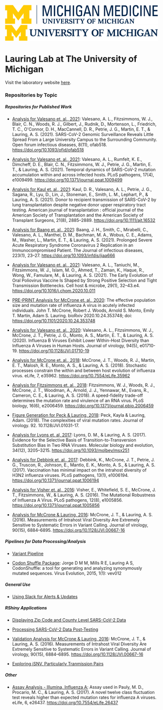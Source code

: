 ![](https://github.com/lauringlab/.github/blob/main/Michigan-Medicine_Logo-Horizontal-WEBHEX.png)
![](https://github.com/lauringlab/.github/blob/main/U-M_Logo-Horizontal-Hex.png)

# Lauring Lab at The University of Michigan

Visit the laboratory website [here](<https://lauringlab.wordpress.com/>).

### Repositories by Topic

##### Repositories for Published Work

* [Analysis for Valesano et. al., 2021](<https://github.com/lauringlab/SARS2_Fall_2020>): Valesano, A. L., Fitzsimmons, W. J., Blair, C. N., Woods, R. J., Gilbert, J., Rudnik, D., Mortenson, L., Friedrich, T. C., O'Connor, D. H., MacCannell, D. R., Petrie, J. G., Martin, E. T., & Lauring, A. S. (2021). SARS-CoV-2 Genomic Surveillance Reveals Little Spread From a Large University Campus to the Surrounding Community. Open forum infectious diseases, 8(11), ofab518. https://doi.org/10.1093/ofid/ofab518

* [Analysis for Valesano et. al., 2021](<https://github.com/lauringlab/SARSCov2_Intrahost>): Valesano, A. L., Rumfelt, K. E., Dimcheff, D. E., Blair, C. N., Fitzsimmons, W. J., Petrie, J. G., Martin, E. T., & Lauring, A. S. (2021). Temporal dynamics of SARS-CoV-2 mutation accumulation within and across infected hosts. PLoS pathogens, 17(4), e1009499. https://doi.org/10.1371/journal.ppat.1009499

* [Analysis for Kaul et. al., 2021](<https://github.com/lauringlab/DonorDerivedInfection>): Kaul, D. R., Valesano, A. L., Petrie, J. G., Sagana, R., Lyu, D., Lin, J., Stoneman, E., Smith, L. M., Lephart, P., & Lauring, A. S. (2021). Donor to recipient transmission of SARS-CoV-2 by lung transplantation despite negative donor upper respiratory tract testing. American journal of transplantation : official journal of the American Society of Transplantation and the American Society of Transplant Surgeons, 21(8), 2885–2889. https://doi.org/10.1111/ajt.16532

* [Analysis for Baang et. al., 2021](<https://github.com/lauringlab/ProlongedReplicationCase>): Baang, J. H., Smith, C., Mirabelli, C., Valesano, A. L., Manthei, D. M., Bachman, M. A., Wobus, C. E., Adams, M., Washer, L., Martin, E. T., & Lauring, A. S. (2021). Prolonged Severe Acute Respiratory Syndrome Coronavirus 2 Replication in an Immunocompromised Patient. The Journal of infectious diseases, 223(1), 23–27. https://doi.org/10.1093/infdis/jiaa666

* [Analysis for Valesano et. al., 2021](<https://github.com/lauringlab/Poliovirus_Intrahost>): Valesano, A. L., Taniuchi, M., Fitzsimmons, W. J., Islam, M. O., Ahmed, T., Zaman, K., Haque, R., Wong, W., Famulare, M., & Lauring, A. S. (2021). The Early Evolution of Oral Poliovirus Vaccine Is Shaped by Strong Positive Selection and Tight Transmission Bottlenecks. Cell host & microbe, 29(1), 32–43.e4. https://doi.org/10.1016/j.chom.2020.10.011

* [PRE-PRINT Analysis for McCrone et. al., 2020](<https://github.com/lauringlab/IAV_within-host_Ne>): The effective population size and mutation rate of influenza A virus in acutely infected individuals. John T. McCrone, Robert J. Woods, Arnold S. Monto, Emily T. Martin, Adam S. Lauring. bioRxiv 2020.10.24.353748; doi: https://doi.org/10.1101/2020.10.24.353748

* [Analysis for Valesano et. al., 2020](<https://github.com/lauringlab/Host_level_IBV_evolution>): Valesano, A. L., Fitzsimmons, W. J., McCrone, J. T., Petrie, J. G., Monto, A. S., Martin, E. T., & Lauring, A. S. (2020). Influenza B Viruses Exhibit Lower Within-Host Diversity than Influenza A Viruses in Human Hosts. Journal of virology, 94(5), e01710-19. https://doi.org/10.1128/JVI.01710-19

* [Analysis for McCrone et. al., 2018](<https://github.com/lauringlab/Host_level_IAV_evolution>): McCrone, J. T., Woods, R. J., Martin, E. T., Malosh, R. E., Monto, A. S., & Lauring, A. S. (2018). Stochastic processes constrain the within and between host evolution of influenza virus. eLife, 7, e35962. https://doi.org/10.7554/eLife.35962

* [Analysis for Fitzsimmons et. al., 2018](<https://github.com/lauringlab/speed_fidelity>): Fitzsimmons, W. J., Woods, R. J., McCrone, J. T., Woodman, A., Arnold, J. J., Yennawar, M., Evans, R., Cameron, C. E., & Lauring, A. S. (2018). A speed-fidelity trade-off determines the mutation rate and virulence of an RNA virus. PLoS biology, 16(6), e2006459. https://doi.org/10.1371/journal.pbio.2006459

* [Figure Generation for Peck & Lauring, 2018](<https://github.com/lauringlab/JVI_Gem_2018>): Peck, Kayla & Lauring, Adam. (2018). The complexities of viral mutation rates. Journal of virology. 92. 10.1128/JVI.01031-17. 

* [Analysis for Lyons et. al, 2017](<https://github.com/lauringlab/TsTv_paper>): Lyons, D. M., & Lauring, A. S. (2017). Evidence for the Selective Basis of Transition-to-Transversion Substitution Bias in Two RNA Viruses. Molecular biology and evolution, 34(12), 3205–3215. https://doi.org/10.1093/molbev/msx251

* [Analysis for Debbink et. al., 2017](<https://github.com/lauringlab/Fluvacs_paper>): Debbink, K., McCrone, J. T., Petrie, J. G., Truscon, R., Johnson, E., Mantlo, E. K., Monto, A. S., & Lauring, A. S. (2017). Vaccination has minimal impact on the intrahost diversity of H3N2 influenza viruses. PLoS pathogens, 13(1), e1006194. https://doi.org/10.1371/journal.ppat.1006194

* [Analysis for Visher et. al., 2016](<https://github.com/lauringlab/MFE_paper>): Visher, E., Whitefield, S. E., McCrone, J. T., Fitzsimmons, W., & Lauring, A. S. (2016). The Mutational Robustness of Influenza A Virus. PLoS pathogens, 12(8), e1005856. https://doi.org/10.1371/journal.ppat.1005856

* [Analysis for McCrone & Lauring, 2016](<https://github.com/lauringlab/Benchmarking_paper>): McCrone, J. T., & Lauring, A. S. (2016). Measurements of Intrahost Viral Diversity Are Extremely Sensitive to Systematic Errors in Variant Calling. Journal of virology, 90(15), 6884–6895. https://doi.org/10.1128/JVI.00667-16


##### Pipelines for Data Processing/Analysis

* [Variant Pipeline](<https://github.com/lauringlab/variant_pipeline>)

* [Codon Shuffle Package](<https://github.com/lauringlab/CodonShuffle>): Jorge D M M, Mills R E, Lauring A S, CodonShuffle: a tool for generating and analyzing synonymously mutated sequences. Virus Evolution, 2015, 1(1): vev012


##### General Use

* [Using Slack for Alerts & Updates](<https://github.com/lauringlab/AlertCode>)


##### RShiny Applications

* [Displaying Zip Code and County Level SARS-CoV-2 Data](<https://github.com/lauringlab/sapphire_covid_display>)

* [Processing SARS-CoV-2 Data Post-Testing](<https://github.com/lauringlab/sarscov2_application>)

* [Validation Analysis for McCrone & Lauring, 2016](<https://github.com/lauringlab/benchmarking_shiny>): McCrone, J. T., & Lauring, A. S. (2016). Measurements of Intrahost Viral Diversity Are Extremely Sensitive to Systematic Errors in Variant Calling. Journal of virology, 90(15), 6884–6895. https://doi.org/10.1128/JVI.00667-16

* [Exploring iSNV, Particularly Tranmission Pairs](<https://github.com/lauringlab/Host_level_IAV_app>)


##### Other

* [Assay Analysis - Illumina, Influenza A](<https://github.com/lauringlab/NGS_mutation_rate_assay>); Assay used in Pauly, M. D., Procario, M. C., & Lauring, A. S. (2017). A novel twelve class fluctuation test reveals higher than expected mutation rates for influenza A viruses. eLife, 6, e26437. https://doi.org/10.7554/eLife.26437



